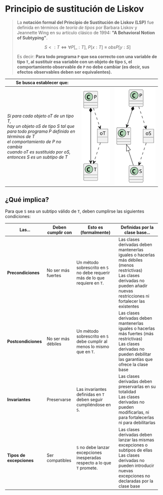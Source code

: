 # Principio de sustitución de Liskov

> La **notación formal del Principio de Sustitución de Liskov (LSP)** fue definida en términos de *teoría de tipos* por Barbara Liskov y Jeannette Wing en su artículo clásico de 1994: **"A Behavioral Notion of Subtyping"**.
> 
> $$
> S <: T \iff \forall P[\_:T],\ P[x:T] \equiv obs P[y:S]
> $$
> 
> Es decir:
> **Para todo programa `P` que sea correcto con una variable de tipo `T`, al sustituir esa variable con un objeto de tipo `S`, el comportamiento observable de `P` no debe cambiar (es decir, sus efectos observables deben ser equivalentes).**
> 

<div align=center>

|Se busca establecer que:|||
|-|-|-|
|*Si para cada objeto oT de un tipo T,<br>hay un objeto oS de tipo S tal que<br>para todo programa P definido en términos de T<br>el comportamiento de P no cambia<br>cuando oT es sustituido por oS,<br>entonces S es un subtipo de T*|![](/images/modelosUML/preLiskov.svg)|![](/images/modelosUML/postLiskov.svg)|

</div>

## ¿Qué implica?

Para que `S` sea un subtipo válido de `T`, deben cumplirse las siguientes condiciones:

<div align=center>

|Las...|Deben cumplir con|Esto es (formalmente)|Definidas por la clase base...|
|-|-|-|-|
|**Precondiciones**|No ser más fuertes|Un método sobrescrito en `S` no debe requerir más de lo que requiere en `T`.|Las clases derivadas deben mantenerlas iguales o hacerlas más débiles (menos restrictivas)<br>Las clases derivadas no pueden añadir nuevas restricciones ni fortalecer las existentes
|**Postcondiciones**|No ser más débiles|Un método sobrescrito en `S` debe cumplir al menos lo mismo que en `T`.|Las clases derivadas deben mantenerlas iguales o hacerlas más fuertes (más restrictivas)<br>Las clases derivadas no pueden debilitar las garantías que ofrece la clase base
|**Invariantes**|Preservarse|Las invariantes definidas en `T` deben seguir cumpliéndose en `S`.|Las clases derivadas deben preservarlas en su totalidad<br>Las clases derivadas no pueden modificarlas, ni para fortalecerlas ni para debilitarlas
|**Tipos de excepciones** |Ser compatibles|`S` no debe lanzar excepciones inesperadas respecto a lo que `T` promete.|Las clases derivadas deben lanzar las mismas excepciones o subtipos de ellas<br>Las clases derivadas no pueden introducir nuevas excepciones no declaradas por la clase base

</div>

